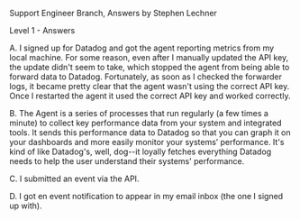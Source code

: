 Support Engineer Branch, Answers by Stephen Lechner


Level 1 - Answers

  A. I signed up for Datadog and got the agent reporting metrics from my local machine. For some reason, even after I manually updated the API key, the update didn't seem to take, which stopped the agent from being able to forward data to Datadog. Fortunately, as soon as I checked the forwarder logs, it became pretty clear that the agent wasn't using the correct API key. Once I restarted the agent it used the correct API key and worked correctly.

  B. The Agent is a series of processes that run regularly (a few times a minute) to collect key performance data from your system and integrated tools. It sends this performance data to Datadog so that you can graph it on your dashboards and more easily monitor your systems’ performance. It's kind of like Datadog's, well, dog--it loyally fetches everything Datadog needs to help the user understand their systems' performance. 
  
  C. I submitted an event via the API.
  
  D. I got en event notification to appear in my email inbox (the one I signed up with).
  
  
